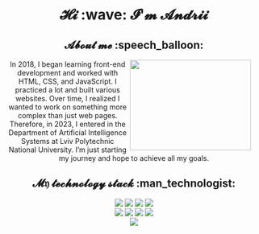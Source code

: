 <div align="center">
  <h1>𝓗𝓲 :wave: 𝓘'𝓶 𝓐𝓷𝓭𝓻𝓲𝓲</h1>

  <h2>𝓐𝓫𝓸𝓾𝓽 𝓶𝓮 :speech_balloon: </h2>

<img src="https://i.giphy.com/media/v1.Y2lkPTc5MGI3NjExaHZuaTRlajE0MTJxZnhibjU3eWRoNzEwcjU4bzhoOHp2aXlneXBndyZlcD12MV9pbnRlcm5hbF9naWZfYnlfaWQmY3Q9Zw/aDS8SjVtS3Mwo/giphy.gif" width="240" height="180" align="right" style="margin-right: 20px;"/>
In 2018, I began learning front-end development and worked with HTML, CSS, and JavaScript. I practiced a lot and built various websites. Over time, I realized I wanted to work on something more complex than just web pages. Therefore, in 2023, I entered in the Department of Artificial Intelligence Systems at Lviv Polytechnic National University. I’m just starting my journey and hope to achieve all my goals.

<br clear="right"/>

  <h2>𝓜𝔶 𝓽𝓮𝓬𝓱𝓷𝓸𝓵𝓸𝓰𝔂 𝓼𝓽𝓪𝓬𝓴 :man_technologist: </h2>

  <img src="https://img.shields.io/badge/HTML-darkslategrey?style=for-the-badge&logo=HTML5&logoColor=orange"/>
  <img src="https://img.shields.io/badge/css-darkslategrey?style=for-the-badge&logo=css3&logoColor=blue"/>
  <img src="https://img.shields.io/badge/javascript-darkslategrey?style=for-the-badge&logo=javascript&logoColor=yellow"/> 
  <img src="https://img.shields.io/badge/Python-darkslategrey?style=for-the-badge&logo=Python&logoColor=yellow"/> <br>
  <img src="https://img.shields.io/badge/C/C++-darkslategrey?style=for-the-badge&logo=cplusplus&logoColor=blue"/>
  <img src="https://img.shields.io/badge/git-darkslategrey?style=for-the-badge&logo=git&logoColor=red"/> 
  <img src="https://img.shields.io/badge/GitHub-darkslategrey?style=for-the-badge&logo=GitHub&logoColor=white"/> 
  <img src="https://img.shields.io/badge/mysql-darkslategrey?style=for-the-badge&logo=mysql&logoColor=white"/> <br>
  <img src="https://img.shields.io/badge/figma-darkslategrey?style=for-the-badge&logo=figma&logoColor=orange"/>
</div>
